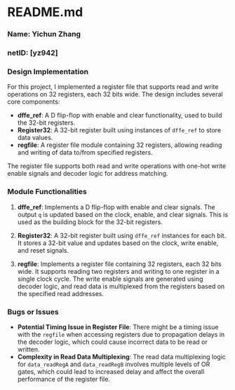 # README.md

### Name: Yichun Zhang

### netID: [yz942]

### Design Implementation

For this project, I implemented a register file that supports read and write operations on 32 registers, each 32 bits wide. The design includes several core components:
- **dffe_ref**: A D flip-flop with enable and clear functionality, used to build the 32-bit registers.
- **Register32**: A 32-bit register built using instances of `dffe_ref` to store data values.
- **regfile**: A register file module containing 32 registers, allowing reading and writing of data to/from specified registers.

The register file supports both read and write operations with one-hot write enable signals and decoder logic for address matching.

### Module Functionalities

1. **dffe_ref**: Implements a D flip-flop with enable and clear signals. The output `q` is updated based on the clock, enable, and clear signals. This is used as the building block for the 32-bit registers.

2. **Register32**: A 32-bit register built using `dffe_ref` instances for each bit. It stores a 32-bit value and updates based on the clock, write enable, and reset signals.

3. **regfile**: Implements a register file containing 32 registers, each 32 bits wide. It supports reading two registers and writing to one register in a single clock cycle. The write enable signals are generated using decoder logic, and read data is multiplexed from the registers based on the specified read addresses.

### Bugs or Issues

- **Potential Timing Issue in Register File**: There might be a timing issue with the `regfile` when accessing registers due to propagation delays in the decoder logic, which could cause incorrect data to be read or written.
- **Complexity in Read Data Multiplexing**: The read data multiplexing logic for `data_readRegA` and `data_readRegB` involves multiple levels of OR gates, which could lead to increased delay and affect the overall performance of the register file.

